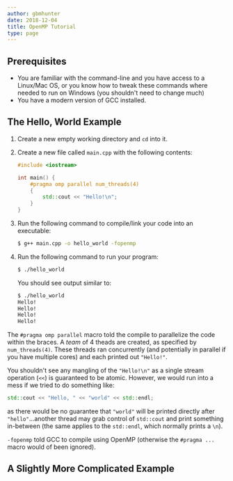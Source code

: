 ```yaml
---
author: gbmhunter
date: 2018-12-04
title: OpenMP Tutorial
type: page
---
```


## Prerequisites

* You are familiar with the command-line and you have access to a Linux/Mac OS, or you know how to tweak these commands where needed to run on Windows (you shouldn't need to change much)
* You have a modern version of GCC installed.

## The Hello, World Example

1. Create a new empty working directory and `cd` into it.

2. Create a new file called `main.cpp` with the following contents:

    ```c++
    #include <iostream>

    int main() {
        #pragma omp parallel num_threads(4)
        {
            std::cout << "Hello!\n";
        }
    }
    ```

3. Run the following command to compile/link your code into an executable:

    ```sh
    $ g++ main.cpp -o hello_world -fopenmp
    ```

4. Run the following command to run your program:

    ```sh
    $ ./hello_world
    ```

    You should see output similar to:

    ```sh
    $ ./hello_world
    Hello!
    Hello!
    Hello!
    Hello!
    ```

The `#pragma omp parallel` macro told the compile to parallelize the code within the braces. A _team_ of 4 theads are created, as specified by `num_threads(4)`. These threads ran concurrently (and potentially in parallel if you have multiple cores) and each printed out `"Hello!"`.

You shouldn't see any mangling of the `"Hello!\n"` as a single stream operation (`<<`) is guaranteed to be atomic. However, we would run into a mess if we tried to do something like:

```c++
std::cout << "Hello, " << "world" << std::endl;
```

as there would be no guarantee that `"world"` will be printed directly after `"hello"`...another thread may grab control of `std::cout` and print something in-between (the same applies to the `std::endl`, which normally prints a `\n`).

`-fopenmp` told GCC to compile using OpenMP (otherwise the `#pragma ...` macro would of been ignored).

## A Slightly More Complicated Example


